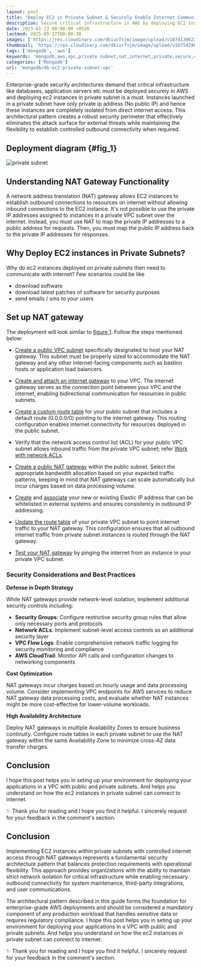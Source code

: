 ```yaml
---
layout: post
title: "Deploy EC2 in Private Subnet & Securely Enable Internet Communication"
description: Secure critical infrastructure in AWS by deploying EC2 instances in a private subnet. Prevent direct internet access and protect databases & application servers
date: 2023-01-23 00:00:00 +0530
lastmod: 2025-05-27T00:00:30
images: ['https://res.cloudinary.com/dkiurfsjm/image/upload/v1674130623/private_vpc_nat_ufnejw.png']
thumbnail: 'https://res.cloudinary.com/dkiurfsjm/image/upload/v1675429691/AWS-Dark_jwzawt.jpg'
tags: ['mongodb', 'aws']
keywords: 'mongodb,aws,vpc,private subnet,nat,internet,private,secure,communication'
categories: ['Mongodb']
url: 'mongodb/db-ec2-private-subnet-vpc'
---
```


Enterprise-grade security architectures demand that critical infrastructure like databases, application servers etc must be deployed securely in AWS and deploying ec2 instances in private subnet is a must. Instances launched in a private subnet have only private ip address (No public IP) and hence these instances are completely isolated from direct internet access. This architectural pattern creates a robust security perimeter that effectively eliminates the attack surface for external threats while maintaining the flexibility to establish controlled outbound connectivity when required.

## Deployment diagram {#fig_1}

![private subnet](https://res.cloudinary.com/dkiurfsjm/image/upload/v1674130623/private_vpc_nat_ufnejw.png) 

## Understanding NAT Gateway Functionality

A network address translation (NAT) gateway allows EC2 instances to establish outbound connections to resources on internet without allowing inbound connections to the EC2 instance. It's not possible to use the private IP addresses assigned to instances in a private VPC subnet over the internet. Instead, you must use NAT to map the private IP addresses to a public address for requests. Then, you must map the public IP address back to the private IP addresses for responses.

## Why Deploy EC2 instances in Private Subnets?

Why do ec2 instances deployed on private subnets then need to communicate with internet? Few scenarios could be like 

- download software 
- download latest patches of software for security purposes
- send emails / sms to your users

## Set up NAT gateway

The deployment will look similar to [figure 1](#fig_1).
Follow the steps mentioned below:

* [Create a public VPC subnet](https://docs.aws.amazon.com/vpc/latest/userguide/VPC_Internet_Gateway.html#Add_IGW_Create_Subnet) specifically designated to host your NAT gateway. This subnet must be properly sized to accommodate the NAT gateway and any other internet-facing components such as bastion hosts or application load balancers.

* [Create and attach an internet gateway](https://docs.aws.amazon.com/vpc/latest/userguide/VPC_Internet_Gateway.html#Add_IGW_Attach_Gateway) to your VPC. The internet gateway serves as the connection point between your VPC and the internet, enabling bidirectional communication for resources in public subnets.

* [Create a custom route table](https://docs.aws.amazon.com/vpc/latest/userguide/VPC_Internet_Gateway.html#Add_IGW_Routing) for your public subnet that includes a default route (0.0.0.0/0) pointing to the internet gateway. This routing configuration enables internet connectivity for resources deployed in the public subnet.

* Verify that the network access control list (ACL) for your public VPC subnet allows inbound traffic from the private VPC subnet; refer [Work with network ACLs](https://docs.aws.amazon.com/vpc/latest/userguide/VPC_Internet_Gateway.html#Add_IGW_Routing).
* [Create a public NAT gateway](https://docs.aws.amazon.com/vpc/latest/userguide/VPC_Internet_Gateway.html#Add_IGW_Routing) within the public subnet. Select the appropriate bandwidth allocation based on your expected traffic patterns, keeping in mind that NAT gateways can scale automatically but incur charges based on data processing volume.

* [Create](https://docs.aws.amazon.com/AWSEC2/latest/UserGuide/elastic-ip-addresses-eip.html#using-instance-addressing-eips-allocating) and [associate](https://docs.aws.amazon.com/AWSEC2/latest/UserGuide/elastic-ip-addresses-eip.html#using-instance-addressing-eips-associating) your new or existing Elastic IP address that can be whitelisted in external systems and ensures consistency in outbound IP addressing.

* [Update the route table](https://docs.aws.amazon.com/vpc/latest/userguide/nat-gateway-scenarios.html#public-nat-gateway-routing) of your private VPC subnet to point internet traffic to your NAT gateway. This configuration ensures that all outbound internet traffic from private subnet instances is routed through the NAT gateway.

* [Test your NAT gateway](https://docs.aws.amazon.com/vpc/latest/userguide/nat-gateway-scenarios.html#public-nat-gateway-testing) by pinging the internet from an instance in your private VPC subnet.

### Security Considerations and Best Practices

**Defense in Depth Strategy**

While NAT gateways provide network-level isolation, implement additional security controls including:

- **Security Groups**: Configure restrictive security group rules that allow only necessary ports and protocols
- **Network ACLs**: Implement subnet-level access controls as an additional security layer
- **VPC Flow Logs**: Enable comprehensive network traffic logging for security monitoring and compliance
- **AWS CloudTrail**: Monitor API calls and configuration changes to networking components

**Cost Optimization**

NAT gateways incur charges based on hourly usage and data processing volume. Consider implementing VPC endpoints for AWS services to reduce NAT gateway data processing costs, and evaluate whether NAT instances might be more cost-effective for lower-volume workloads.

**High Availability Architecture**

Deploy NAT gateways in multiple Availability Zones to ensure business continuity. Configure route tables in each private subnet to use the NAT gateway within the same Availability Zone to minimize cross-AZ data transfer charges.

## Conclusion

I hope this post helps you in seting up your environment for deploying your applications in a VPC with public and private subnets. And helps you understand on how the ec2 instances in private subnet can connect to internet.

✨ Thank you for reading and I hope you find it helpful. I sincerely request for your feedback in the comment's section.

## Conclusion

Implementing EC2 instances within private subnets with controlled internet access through NAT gateways represents a fundamental security architecture pattern that balances protection requirements with operational flexibility. This approach provides organizations with the ability to maintain strict network isolation for critical infrastructure while enabling necessary outbound connectivity for system maintenance, third-party integrations, and user communications.

The architectural pattern described in this guide forms the foundation for enterprise-grade AWS deployments and should be considered a mandatory component of any production workload that handles sensitive data or requires regulatory compliance. I hope this post helps you in seting up your environment for deploying your applications in a VPC with public and private subnets. And helps you understand on how the ec2 instances in private subnet can connect to internet.

✨ Thank you for reading and I hope you find it helpful. I sincerely request for your feedback in the comment's section.

